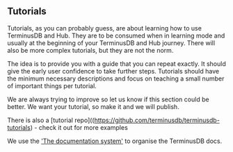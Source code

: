 ## Tutorials

Tutorials, as you can probably guess, are about learning how to use TerminusDB and Hub. They are to be consumed when in learning mode and usually at the beginning of your TerminusDB and Hub journey. There will also be more complex tutorials, but they are not the norm.

The idea is to provide you with a guide that you can repeat exactly. It should give the early user confidence to take further steps. Tutorials should have the minimum necessary descriptions and focus on teaching a small number of important things per tutorial.

We are always trying to improve so let us know if this section could be better. We want your tutorial, so make it and we will publish.

There is also a [tutorial repo]((https://github.com/terminusdb/terminusdb-tutorials) - check it out for more examples

We use the ['The documentation system'](https://documentation.divio.com/) to organise the TerminusDB docs.
